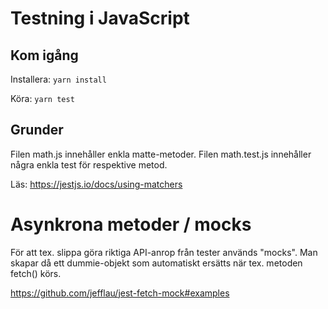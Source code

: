 # Testning i JavaScript

## Kom igång

Installera: ```yarn install```

Köra: ```yarn test```

## Grunder 

Filen math.js innehåller enkla matte-metoder. Filen math.test.js innehåller några enkla test för respektive metod. 

Läs: https://jestjs.io/docs/using-matchers

# Asynkrona metoder / mocks

För att tex. slippa göra riktiga API-anrop från tester används "mocks". Man skapar då ett dummie-objekt som automatiskt ersätts när tex. metoden fetch() körs.

https://github.com/jefflau/jest-fetch-mock#examples 



